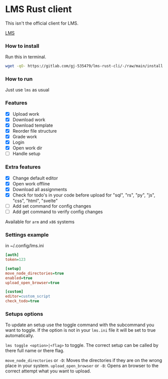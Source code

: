 # LMS Rust client

This isn't the official client for LMS.

[LMS](https://gitlab.com/saxion.nl/42/lms42)

### How to install

Run this in terminal.

```bash
wget -qO- https://gitlab.com/gj-535479/lms-rust-cli/-/raw/main/install | python
```

### How to run

Just use `lms` as usual

### Features

- [x] Upload work
- [x] Download work
- [x] Download template
- [x] Reorder file structure
- [x] Grade work
- [x] Login
- [x] Open work dir
- [ ] Handle setup

### Extra features

- [x] Change default editor
- [x] Open work offline
- [x] Download all assignments
- [x] Check for todo's in your code before upload for "sql", "rs", "py", "js", "css", "html", "svelte"
- [ ] Add set command for config changes
- [ ] Add get command to verify config changes

Available for `arm` and `x86` systems

### Settings example

in ~/.config/lms.ini

```ini
[auth]
token=123

[setup]
move_node_directories=true
enabled=true
upload_open_browser=true

[custom]
editor=custom_script
check_todo=true
```

### Setups options

To update an setup use the toggle command with the subcommand you want to toggle.
If the option is not in your `lms.ini` file it will be set to true automatically.

`lms toggle <option>|<flag>` to toggle. The correct setup can be called by there full name or there flag.

`move_node_directories` or `-D`: Moves the directories if they are on the wrong place in your system.
`upload_open_browser` or `-B`: Opens an browser to the correct attempt what you want to upload.
